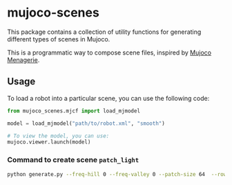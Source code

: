 # mujoco-scenes

This package contains a collection of utility functions for generating different types of scenes in Mujoco.

This is a programmatic way to compose scene files, inspired by [Mujoco Menagerie](https://github.com/google-deepmind/mujoco_menagerie).

## Usage

To load a robot into a particular scene, you can use the following code:

```python
from mujoco_scenes.mjcf import load_mjmodel

model = load_mjmodel("path/to/robot.xml", "smooth")

# To view the model, you can use:
mujoco.viewer.launch(model)
```


### Command to create scene `patch_light`
```bash
python generate.py --freq-hill 0 --freq-valley 0 --patch-size 64  --rows 5 --freq-hill-valley 2 --freq-rough 2  --rough-amplitude 0.5 --hill-amplitude 0.5 --valley-amplitude 0.5 --output templates/assets/patch_light.png
```